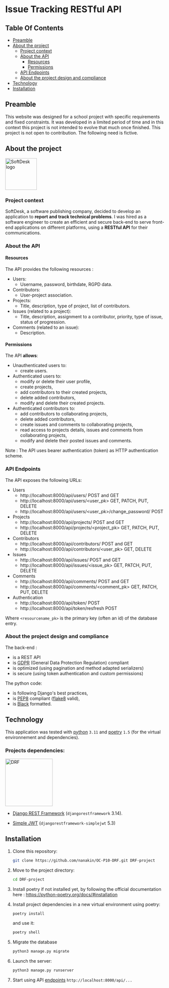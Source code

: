 # Issue Tracking RESTful API

## Table Of Contents

- [Preamble](#preamble)
- [About the project](#about-the-project)
  - [Project context](#project-context)
  - [About the API](#about-the-api)
    - [Resources](#resources)
    - [Permissions](#permissions)
  - [API Endpoints](#api-endpoints)
  - [About the project design and compliance](#about-the-project-design-and-compliance)
- [Technology](#technology)
- [Installation](#installation)
    
## Preamble
This website was designed for a school project with specific requirements and fixed constraints.
It was developed in a limited period of time and in this context this project is not intended
to evolve that much once finished. This project is not open to contribution.
The following need is fictive.

## About the project

<img src="https://github.com/nanakin/OC-P10-DRF/assets/14202917/e7a9510f-6e29-40d2-9024-31a1c5a6371e" alt="SoftDesk logo" width=100>

### Project context
SoftDesk, a software publishing company, decided to develop an application to **report and track technical problems**.
I was hired as a software engineer to create an efficient and secure back-end to serve front-end applications on different platforms, using a **RESTful API** for their communications.

### About the API

#### Resources
The API provides the following resources :
- Users:
  - Username, password, birthdate, RGPD data.
- Contributors:
  - User-project association.
- Projects:
  - Title, description, type of project, list of contributors.
- Issues (related to a project):
  - Title, description, assignment to a contributor, priority, type of issue, status of progression.
- Comments (related to an issue):
  - Description.

#### Permissions
The API **allows**:
- Unauthenticated users to: 
   - create users.
- Authenticated users to:
  - modify or delete their user profile,
  - create projects,
  - add contributors to their created projects,
  - delete added contributors,
  - modify and delete their created projects.
- Authenticated contributors to:
  - add contributors to collaborating projects,
  - delete added contributors,
  - create issues and comments to collaborating projects,
  - read access to projects details, issues and comments from collaborating projects,
  - modify and delete their posted issues and comments.
  
Note : The API uses bearer authentication (token) as HTTP authentication scheme.

### API Endpoints
The API exposes the following URLs:
- Users
  - http://localhost:8000/api/users/ POST and GET
  - http://localhost:8000/api/users/<user_pk> GET, PATCH, PUT, DELETE
  - http://localhost:8000/api/users/<user_pk>/change_password/ POST
- Projects
  - http://localhost:8000/api/projects/ POST and GET
  - http://localhost:8000/api/projects/<project_pk> GET, PATCH, PUT, DELETE
- Contributors 
  - http://localhost:8000/api/contributors/ POST and GET
  - http://localhost:8000/api/contributors/<user_pk> GET, DELETE
- Issues
  - http://localhost:8000/api/issues/ POST and GET
  - http://localhost:8000/api/issues/<issue_pk> GET, PATCH, PUT, DELETE
- Comments
  - http://localhost:8000/api/comments/ POST and GET
  - http://localhost:8000/api/comments/<comment_pk> GET, PATCH, PUT, DELETE
- Authentication
  - http://localhost:8000/api/token/ POST
  - http://localhost:8000/api/token/resfresh POST
  
Where `<resourcename_pk>` is the primary key (often an id) of the database entry.

### About the project design and compliance
The back-end : 
- is a REST API 
- is [GDPR](https://gdpr.eu/) (General Data Protection Regulation) compliant
- is optimized (using pagination and method adapted serializers)
- is secure (using token authentication and custom permissions)

The python code:
- is following Django's best practices,
- is [PEP8](https://peps.python.org/pep-0008/) compliant ([flake8](https://pypi.org/project/flake8/) valid),
- is [Black](https://pypi.org/project/black/) formatted.

## Technology

This application was tested with [python](https://www.python.org/) `3.11`  and [poetry](https://python-poetry.org/) `1.5` (for the virtual environnement and dependencies).
### Projects dependencies:
<img src="https://github.com/nanakin/OC-P10-DRF/assets/14202917/9b540a1a-68de-428f-af1e-f7a911412f86" alt="DRF" width="150"/>

- [Django REST Framework](https://www.django-rest-framework.org/) (`djangorestframework` 3.14).

- [Simple JWT](https://pypi.org/project/djangorestframework-simplejwt) (`djangorestframework-simplejwt` 5.3)

## Installation

1. Clone this repository:
   ```sh
   git clone https://github.com/nanakin/OC-P10-DRF.git DRF-project
   ```
2. Move to the project directory:   
   ```sh
   cd DRF-project
   ```
3. Install poetry if not installed yet, by following the official documentation here : https://python-poetry.org/docs/#installation

4. Install project dependencies in a new virtual environment using poetry:

   ```sh
   poetry install
   ```
   and use it:
   ```sh
   poetry shell
   ```
5. Migrate the database
   ```sh
   python3 manage.py migrate
   ```
6. Launch the server:
   ```sh
   python3 manage.py runserver
   ```
7. Start using API [endpoints](#api-endpoints) `http://localhost:8000/api/...`
